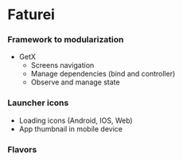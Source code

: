 # Faturei

### Framework to modularization
- GetX
  - Screens navigation
  - Manage dependencies (bind and controller)
  - Observe and manage state

### Launcher icons
  - Loading icons (Android, IOS, Web)
  - App thumbnail in mobile device

### Flavors